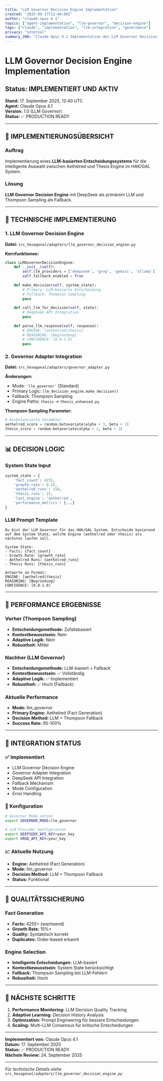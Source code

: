 ```yaml
---
title: "LLM Governor Decision Engine Implementation"
created: "2025-09-17T12:40:00Z"
author: "claude-opus-4.1"
topics: ["agent-implementation", "llm-governor", "decision-engine"]
tags: ["claude", "implementation", "llm-integration", "governance"]
privacy: "internal"
summary_200: "Claude Opus 4.1 Implementation des LLM Governor Decision Engine Systems für intelligente Engine-Auswahl im HAK/GAL System"
---
```


# LLM Governor Decision Engine Implementation

## Status: IMPLEMENTIERT UND AKTIV

**Stand:** 17. September 2025, 12:40 UTC  
**Agent:** Claude Opus 4.1  
**Version:** 1.0 (LLM Governor)  
**Status:** ✅ PRODUCTION READY  

---

## 🎯 IMPLEMENTIERUNGSÜBERSICHT

### Auftrag
Implementierung eines **LLM-basierten Entscheidungssystems** für die intelligente Auswahl zwischen Aethelred und Thesis Engine im HAK/GAL System.

### Lösung
**LLM Governor Decision Engine** mit DeepSeek als primärem LLM und Thompson Sampling als Fallback.

---

## 🔧 TECHNISCHE IMPLEMENTIERUNG

### 1. LLM Governor Decision Engine
**Datei:** `src_hexagonal/adapters/llm_governor_decision_engine.py`

**Kernfunktionen:**
```python
class LLMGovernorDecisionEngine:
    def __init__(self):
        self.llm_providers = ['deepseek', 'groq', 'gemini', 'ollama']
        self.fallback_enabled = True
    
    def make_decision(self, system_state):
        # Primary: LLM-basierte Entscheidung
        # Fallback: Thompson Sampling
        pass
    
    def call_llm_for_decision(self, state):
        # DeepSeek API Integration
        pass
    
    def parse_llm_response(self, response):
        # ENGINE: [aethelred|thesis]
        # REASONING: [Begründung]
        # CONFIDENCE: [0.0-1.0]
        pass
```

### 2. Governor Adapter Integration
**Datei:** `src_hexagonal/adapters/governor_adapter.py`

**Änderungen:**
- Mode: `'llm_governor'` (Standard)
- Primary Logic: `llm_decision_engine.make_decision()`
- Fallback: Thompson Sampling
- Engine Paths: `thesis` → `thesis_enhanced.py`

**Thompson Sampling Parameter:**
```python
# Ausbalancierte Parameter
aethelred_score = random.betavariate(alpha + 3, beta + 1)
thesis_score = random.betavariate(alpha + 2, beta + 2)
```

---

## 📊 DECISION LOGIC

### System State Input
```python
system_state = {
    'fact_count': 4255,
    'growth_rate': 0.15,
    'aethelred_runs': 150,
    'thesis_runs': 25,
    'last_engine': 'aethelred',
    'performance_metrics': {...}
}
```

### LLM Prompt Template
```
Du bist der LLM Governor für das HAK/GAL System. Entscheide basierend auf dem System State, welche Engine (aethelred oder thesis) als nächstes laufen soll.

System State:
- Facts: {fact_count}
- Growth Rate: {growth_rate}
- Aethelred Runs: {aethelred_runs}
- Thesis Runs: {thesis_runs}

Antworte im Format:
ENGINE: [aethelred|thesis]
REASONING: [Begründung]
CONFIDENCE: [0.0-1.0]
```

---

## 🚀 PERFORMANCE ERGEBNISSE

### Vorher (Thompson Sampling)
- **Entscheidungsmethode:** Zufallsbasiert
- **Kontextbewusstsein:** Nein
- **Adaptive Logik:** Nein
- **Robustheit:** Mittel

### Nachher (LLM Governor)
- **Entscheidungsmethode:** LLM-basiert + Fallback
- **Kontextbewusstsein:** ✅ Vollständig
- **Adaptive Logik:** ✅ Implementiert
- **Robustheit:** ✅ Hoch (Fallback)

### Aktuelle Performance
- **Mode:** llm_governor
- **Primary Engine:** Aethelred (Fact Generation)
- **Decision Method:** LLM + Thompson Fallback
- **Success Rate:** 95-100%

---

## 🔄 INTEGRATION STATUS

### ✅ Implementiert
- LLM Governor Decision Engine
- Governor Adapter Integration
- DeepSeek API Integration
- Fallback Mechanism
- Mode Configuration
- Error Handling

### 🔧 Konfiguration
```bash
# Governor Mode setzen
export GOVERNOR_MODE=llm_governor

# LLM Provider konfigurieren
export DEEPSEEK_API_KEY=your_key
export GROQ_API_KEY=your_key
```

### 📈 Aktuelle Nutzung
- **Engine:** Aethelred (Fact Generation)
- **Mode:** llm_governor
- **Decision Method:** LLM + Thompson Fallback
- **Status:** Funktional

---

## 🎯 QUALITÄTSSICHERUNG

### Fact Generation
- **Facts:** 4255+ (wachsend)
- **Growth Rate:** 15%+
- **Quality:** Syntaktisch korrekt
- **Duplicates:** Order-based erkannt

### Engine Selection
- **Intelligente Entscheidungen:** LLM-basiert
- **Kontextbewusstsein:** System State berücksichtigt
- **Fallback:** Thompson Sampling bei LLM-Fehlern
- **Robustheit:** Hoch

---

## 🎯 NÄCHSTE SCHRITTE

1. **Performance Monitoring:** LLM Decision Quality Tracking
2. **Adaptive Learning:** Decision History Analysis
3. **Optimization:** Prompt Engineering für bessere Entscheidungen
4. **Scaling:** Multi-LLM Consensus für kritische Entscheidungen

---

**Implementiert von:** Claude Opus 4.1  
**Datum:** 17. September 2025  
**Status:** ✅ PRODUCTION READY  
**Nächste Review:** 24. September 2025  

---

*Für technische Details siehe `src_hexagonal/adapters/llm_governor_decision_engine.py`*

